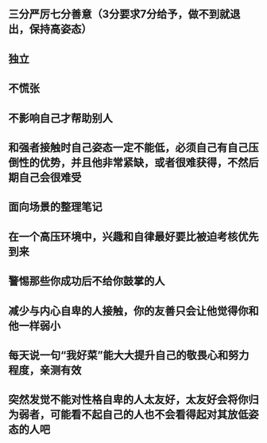 ## 三分严厉七分善意（3分要求7分给予，做不到就退出，保持高姿态）

## 独立

## 不慌张

## 不影响自己才帮助别人

## 和强者接触时自己姿态一定不能低，必须自己有自己压倒性的优势，并且他非常紧缺，或者很难获得，不然后期自己会很难受

## 面向场景的整理笔记

## 在一个高压环境中，兴趣和自律最好要比被迫考核优先到来

## 警惕那些你成功后不给你鼓掌的人

## 减少与内心自卑的人接触，你的友善只会让他觉得你和他一样弱小

## 每天说一句“我好菜”能大大提升自己的敬畏心和努力程度，亲测有效

## 突然发觉不能对性格自卑的人太友好，太友好会将你归为弱者，可能看不起自己的人也不会看得起对其放低姿态的人吧
